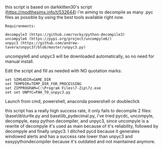 
this script is based on darkkitten30's script (https://modthesims.info/t/532644) i'm aiming to decompile as many .pyc 
files as possible by using the best tools available right now.

```
Requirenments:

decompyle3 (https://github.com/rocky/python-decompile3)
uncompyle6 (https://pypi.org/project/uncompyle6/)
unpyc3 (https://github.com/andrew-tavera/unpyc37/blob/master/unpyc3.py)
```
uncompyle6 and unpyc3 will be downloaded automatically, so no need for manual install.

Edit the script and fill as needed with NO quotation marks:  

```
set SIMS4DIR=GAME_DIR
set TEMPDIR=TEMP_DIR_FOR_PROCESSING
set ZIPPROGRAM=C:\Program Files\7-Zip\7z.exe
set set UNPYC=PAH_TO_unpyc3.py
```

Launch from cmd, powershell, anaconda powershell or doubleclick


this script has a really high success rate, it only fails to decompile 2 files: \base\lib\turtle.py and base\lib\_pydecimal.py, 
i've tried pycdc, uncompyle, decompyle, easy python decompiler, and unpyc3, since uncompyle is a rewrite of decompyle it's used
as main because of it's reliability, followed by decompyle and finally unpyc3. I ditched pycd because it generates windowed
alerts and has a success rate lower than unpyc3 and easypythondecompiler because it's outdated and not maintained anymore.



